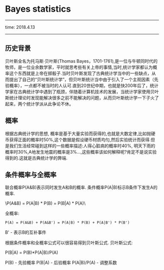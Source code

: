# Bayes statistics
---
time: 2018.4.13

---

## 历史背景
贝叶斯全名为托马斯·贝叶斯(Thomas Bayes，1701-1761),是一位与牛顿同时代的牧师，是一位业余数学家，平时就思考些有关上帝的事情,当时,统计学家都认为概率这个东西就是上帝在掷骰子.当时贝叶斯发现了古典统计学当中的一些缺点，从而提出了自己的“贝叶斯统计学”，但贝叶斯统计当中由于引入了一个主观因素（先验概率），一点都不被当时的人认可.直到20世纪中期，也就是快200年后了，统计学家在古典统计学中遇到了瓶颈，伴随着计算机技术的发展，当统计学家使用贝叶斯统计理论时发现能解决很多之前不能解决的问题，从而贝叶斯统计学一下子火了起来，两个统计学派从此争论不休。

## 概率
根据古典统计学的思想, 概率是基于大量实验而获得的,也就是大数定律,比如抛硬币获得正面的概率时50%,这个数据是假设硬币材质均匀,然后实验统计而获得.但是我们生活经常碰到这样的一些概率描述:人得心脏病的概率时40%, 明天下雨的概率时30%,A地发生地震的概率是3%...,这些概率该如何解释呢?肯定不是说实验得到的.这就是古典统计学的弊端.

## 条件概率与全概率
联合概率P(A&B)表示同时发生A和B的概率.
条件概率P(A|B)标示B条件下发生A的概率.

  \P(A&B) = P(A|B) * P(B) =  P(B|A) * P(A)\

全概率:

    P(A) = P(A&B) + P(A&B') = P(A|B) * P(B) + P(A|B') * P(B')

B' - 表示B的互补事件

根据条件概率和全概率公式可以很容易得到贝叶斯公式.
贝叶斯公式:

P(B|A) = P(B)*P(A|B)/P(A)

P(B) - 先验概率
P(B|A) - 后验概率
P(A|B)/P(A) - 调整系数